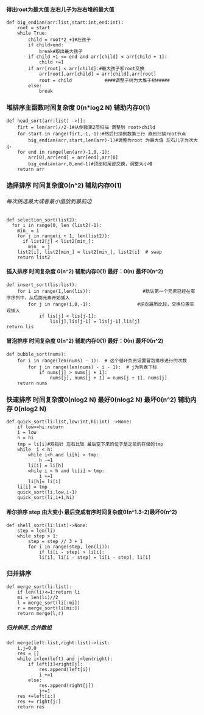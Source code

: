 #### 得出root为最大值 左右儿子为左右堆的最大值

    def big_endian(arr:list,start:int,end:int):
        root = start
        while True:
            child = root*2 +1#左孩子
            if child>end:
                break#取出最大孩子
            if child +1 <= end and arr[child] < arr[child + 1]:
                child +=1
            if arr[root] < arr[child]:#最大孩子和root交换
                arr[root],arr[child] = arr[child],arr[root]
                root = child            ####调整子树为大堆子树#####
            else:
                break
            
### 堆排序主函数时间复杂度 0(n*log2 N)  辅助内存0(1)
    def head_sort(arr:list) ->[]:
        firt = len(arr)//2-1#从倒数第2层扫描 调整到 root>child
        for start in range(firt,-1,-1):#然后扫描倒数第三行 直到扫描root节点
            big_endian(arr,start,len(arr)-1)#调整为root 为最大值 左右儿子为次大小
        for end in range(len(arr)-1,0,-1):
            arr[0],arr[end] = arr[end],arr[0]
            big_endian(arr,0,end-1)#顶部和尾部交换，调整大小堆
        return arr
### 选择排序  时间复杂度0(n^2) 辅助内存0(1)
###### 每次挑选最大或者最小值放到最前边
    def selection_sort(list2):
      for i in range(0, len (list2)-1):
        min_ = i
        for j in range(i + 1, len(list2)):
          if list2[j] < list2[min_]:
            min_ = j
        list2[i], list2[min_] = list2[min_], list2[i]  # swap
        return list2

#### 插入排序 时间复杂度 0(n^2) 辅助内存0(1) 最好：0(n) 最坏0(n^2)
    def insert_sort(lis:list):
        for i in range(1,len(lis)):                   #默认第一个元素已经在有序序列中，从后面元素开始插入
            for j in range(i,0,-1):                 #逆向遍历比较，交换位置实现插入
                if lis[j] < lis[j-1]:
                    lis[j],lis[j-1] = lis[j-1],lis[j]
    return lis
#### 冒泡排序 时间复杂度 0(n^2) 辅助内存0(1) 最好：0(n) 最坏0(n^2)
    def bubble_sort(nums):
        for i in range(len(nums) - 1):  # 这个循环负责设置冒泡排序进行的次数
            for j in range(len(nums) - i - 1):  # j为列表下标
                if nums[j] > nums[j + 1]:
                    nums[j], nums[j + 1] = nums[j + 1], nums[j]
        return nums
### 快速排序 时间复杂度0(nlog2 N) 最好0(nlog2 N) 最坏0(n^2) 辅助内存 0(nlog2 N)
    def quick_sort(li:list,low:int,hi:int) ->None:
        if low>=hi:return
        i = low
        h = hi
        tmp = li[i]#双指针 左右比较 最后空下来的位子是之前的存储的tmp
        while  i < h:
            while i<h and li[h] > tmp:
                h -=1
            li[i] = li[h]
            while i < h and li[i] < tmp:
                i +=1
            li[h]= li[i]
        li[i] = tmp
        quick_sort(li,low,i-1)
        quick_sort(li,i+1,hi)

#### 希尔排序 step 由大变小 最后变成有序时间复杂度0(n^1.3-2)最坏0(n^2)
    def shell_sort(li:list)->None:
        step = len(li)
        while step > 1:
            step = step // 3 + 1
            for i in range(step, len(li)):
                if li[i - step] > li[i]:
                li[i], li[i - step] = li[i - step], li[i]

### 归并排序
    def merge_sort(li:list):
        if len(li)<=1:return li
        mi = len(li)//2
        l = merge_sort(li[:mi])
        r = merge_sort(li[mi:])
        return merge(l,r)
##### 归并排序_合并数组
    def merge(left:list,right:list)->list:
        i,j=0,0
        res = []
        while i<len(left) and j<len(right):
            if left[i]<right[j]:
                res.append(left[i])
                i +=1
            else:
                res.append(right[j])
                j+=1
        res +=left[i:]
        res += right[j:]
        return res
